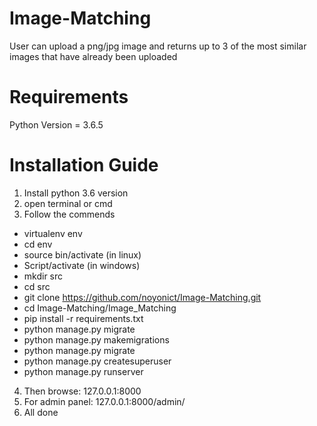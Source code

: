 # Image-Matching
User can upload a png/jpg image and returns up to 3 of the most similar images that have already been uploaded

# Requirements
Python Version = 3.6.5

# Installation Guide
1. Install python 3.6 version
2. open terminal or cmd
3. Follow the commends
- virtualenv env
- cd env
- source bin/activate (in linux)
- Script/activate (in windows)
- mkdir src
- cd src
- git clone https://github.com/noyonict/Image-Matching.git
- cd Image-Matching/Image_Matching
- pip install -r requirements.txt
- python manage.py migrate
- python manage.py makemigrations
- python manage.py migrate
- python manage.py createsuperuser
- python manage.py runserver
4. Then browse: 127.0.0.1:8000
5. For admin panel: 127.0.0.1:8000/admin/
6. All done
